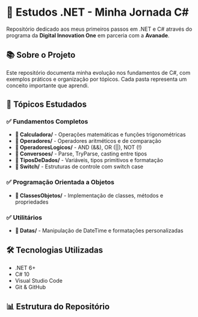 # 🚀 Estudos .NET - Minha Jornada C#

Repositório dedicado aos meus primeiros passos em .NET e C# através do programa da **Digital Innovation One** em parceria com a **Avanade**.

## 📚 Sobre o Projeto

Este repositório documenta minha evolução nos fundamentos de C#, com exemplos práticos e organização por tópicos. Cada pasta representa um conceito importante que aprendi.

## 🎯 Tópicos Estudados

### ✅ Fundamentos Completos
- **📁 Calculadora/** - Operações matemáticas e funções trigonométricas
- **📁 Operadores/** - Operadores aritméticos e de comparação  
- **📁 OperadoresLogicos/** - AND (&&), OR (||), NOT (!)
- **📁 Conversoes/** - Parse, TryParse, casting entre tipos
- **📁 TiposDeDados/** - Variáveis, tipos primitivos e formatação
- **📁 Switch/** - Estruturas de controle com switch case

### ✅ Programação Orientada a Objetos
- **📁 ClassesObjetos/** - Implementação de classes, métodos e propriedades

### ✅ Utilitários
- **📁 Datas/** - Manipulação de DateTime e formatações personalizadas

## 🛠 Tecnologias Utilizadas

- .NET 6+
- C# 10
- Visual Studio Code
- Git & GitHub

## 📊 Estrutura do Repositório
